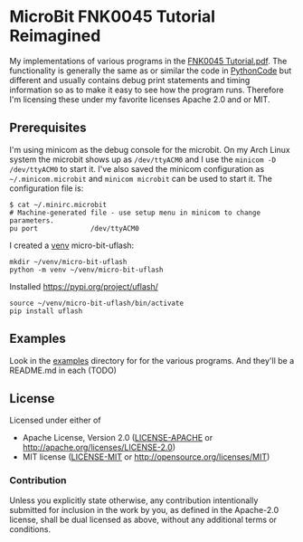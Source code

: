 # MicroBit FNK0045 Tutorial Reimagined

My implementations of various programs in the
[FNK0045 Tutorial.pdf](https://github.com/Freenove/Freenove_Ultimate_Starter_Kit_for_microbit/blob/master/Tutorial.pdf).
The functionality is generally the same as or similar the code in 
[PythonCode](https://github.com/Freenove/Freenove_Ultimate_Starter_Kit_for_microbit/tree/master/Projects/PythonCode)
but different and usually contains debug print
statements and timing information so as to make
it easy to see how the program runs. Therefore I'm
licensing these under my favorite licenses Apache 2.0
and or MIT.

## Prerequisites

I'm using minicom as the debug console for the microbit.
On my Arch Linux system the microbit shows up as
`/dev/ttyACM0` and I use the `minicom -D /dev/ttyACM0` to
start it. I've also saved the minicom configuration as
`~/.minicom.microbit` and `minicom microbit` can be used
to start it. The configuration file is:
```
$ cat ~/.minirc.microbit 
# Machine-generated file - use setup menu in minicom to change parameters.
pu port             /dev/ttyACM0
```

I created a [venv](https://docs.python.org/3/library/venv.html) micro-bit-uflash:
```
mkdir ~/venv/micro-bit-uflash
python -m venv ~/venv/micro-bit-uflash
```
Installed https://pypi.org/project/uflash/
```
source ~/venv/micro-bit-uflash/bin/activate
pip install uflash
```

## Examples

Look in the [examples](examples) directory for for the
various programs. And they'll be a README.md in each (TODO)

## License

Licensed under either of

- Apache License, Version 2.0 ([LICENSE-APACHE](LICENSE-APACHE) or http://apache.org/licenses/LICENSE-2.0)
- MIT license ([LICENSE-MIT](LICENSE-MIT) or http://opensource.org/licenses/MIT)

### Contribution
Unless you explicitly state otherwise, any contribution intentionally submitted
for inclusion in the work by you, as defined in the Apache-2.0 license, shall
be dual licensed as above, without any additional terms or conditions.

